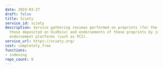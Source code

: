 ```yaml
---
date: 2024-03-27
draft: false
title: Sciety
service_id: sciety
description: Service gathering reviews performed on preprints (for the moment only
  those deposited on bioRxiv) and endorsements of these preprints by journals and
  endorsement platforms (such as PCI).
service_url: https://sciety.org/
cost: completely_free
functions:
- indexing
repo_count: 0
---
```



